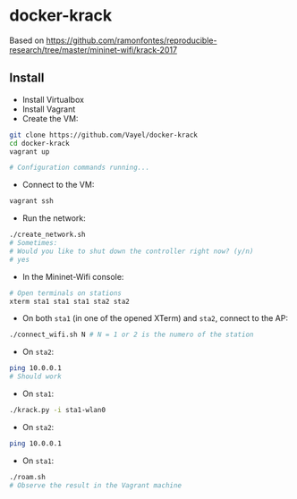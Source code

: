 # docker-krack

Based on https://github.com/ramonfontes/reproducible-research/tree/master/mininet-wifi/krack-2017

## Install

* Install Virtualbox
* Install Vagrant
* Create the VM:

```bash
git clone https://github.com/Vayel/docker-krack
cd docker-krack
vagrant up

# Configuration commands running...
```

* Connect to the VM:

```bash
vagrant ssh
```

* Run the network:

```bash
./create_network.sh
# Sometimes:
# Would you like to shut down the controller right now? (y/n)
# yes
```

* In the Mininet-Wifi console:

```bash
# Open terminals on stations
xterm sta1 sta1 sta1 sta2 sta2
```

* On both `sta1` (in one of the opened XTerm) and `sta2`, connect to the AP:

```bash
./connect_wifi.sh N # N = 1 or 2 is the numero of the station
```

* On `sta2`:

```bash
ping 10.0.0.1
# Should work
```

* On `sta1`:

```bash
./krack.py -i sta1-wlan0
```

* On `sta2`:

```bash
ping 10.0.0.1
```

* On `sta1`:

```bash
./roam.sh
# Observe the result in the Vagrant machine
```
